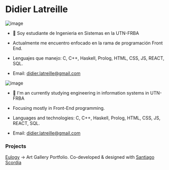 <h1>Didier Latreille</h1>

![image](https://github.com/DidierLatreille/DidierLatreille/assets/62679664/e244aeb2-14d4-4747-a12e-cb1e2568f56a)

- 👋 Soy estudiante de Ingenieria en Sistemas en la UTN-FRBA

- Actualmente me encuentro enfocado en la rama de programación Front End.

- Lenguajes que manejo: C, C++, Haskell, Prolog, HTML, CSS, JS, REACT, SQL.

- Email: didier.latreille@gmail.com

![image](https://github.com/DidierLatreille/DidierLatreille/assets/62679664/057f6253-be3b-4c1d-912e-7b1077d67fc2)

- 👋 I'm an currently studying engineering in information systems in UTN-FRBA

- Focusing mostly in Front-End programming.

- Languages and technologies: C, C++, Haskell, Prolog, HTML, CSS, JS, REACT, SQL.

- Email: didier.latreille@gmail.com

<h3>Projects</h3>

<a href="https://eulogy.com.ar/">Eulogy</a> -> Art Gallery Portfolio. Co-developed & designed with <a href="https://github.com/Santiago-scordia">Santiago Scordia</a>
